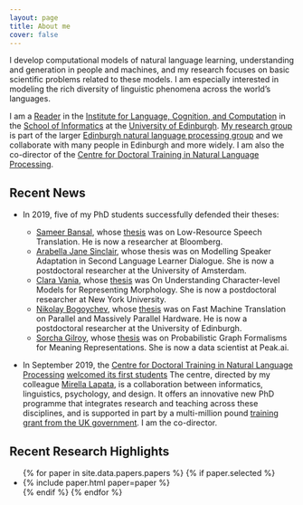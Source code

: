 ```yaml
---
layout: page
title: About me
cover: false
---
```


I develop computational models of natural language learning, 
understanding and generation in people and machines, and my research 
focuses on basic scientific problems related to these models. I am 
especially interested in modeling the rich diversity of linguistic
phenomena across the world’s languages. 

I am a [Reader](https://en.wikipedia.org/wiki/Reader_(academic_rank))
in the [Institute for Language, Cognition, and Computation](http://web.inf.ed.ac.uk/ilcc)
in the [School of Informatics](http://web.inf.ed.ac.uk/)
at the [University of Edinburgh](https://www.ed.ac.uk/). 
[My research group](collaborators) is part of the larger 
[Edinburgh natural language processing group](http://groups.inf.ed.ac.uk/edinburghnlp/)
and we collaborate with many people in Edinburgh and more widely. 
I am also the co-director of the 
[Centre for Doctoral Training in Natural Language Processing](https://edinburghnlp.inf.ed.ac.uk/cdt/).


## Recent News
* In 2019, five of my PhD students successfully defended their theses:
  - [Sameer Bansal](https://0xsameer.github.io/), whose [thesis](https://era.ed.ac.uk/handle/1842/36781) was on 
    Low-Resource Speech Translation. He is now a researcher at Bloomberg.
  - [Arabella Jane Sinclair](https://staff.fnwi.uva.nl/a.j.sinclair/),
    whose thesis was on Modelling Speaker Adaptation in Second 
    Language Learner Dialogue. 
    She is now a postdoctoral researcher at the University of Amsterdam.
  - [Clara Vania](https://claravania.github.io/), whose [thesis](https://era.ed.ac.uk/handle/1842/36742) was 
    On Understanding Character-level Models for Representing Morphology.
    She is now a postdoctoral researcher at New York University.
  - [Nikolay Bogoychev](https://nbogoychev.com/),
    whose [thesis](https://www.era.lib.ed.ac.uk/handle/1842/35886) 
    was on Fast Machine Translation on Parallel and Massively Parallel 
    Hardware. 
    He is now a postdoctoral researcher at the University of Edinburgh.
  - [Sorcha Gilroy](https://uk.linkedin.com/in/sorcha-gilroy-a6105693), whose 
    [thesis](https://www.era.lib.ed.ac.uk/handle/1842/35606) was on 
    Probabilistic Graph Formalisms for Meaning Representations. 
    She is now a data scientist at Peak.ai.



* In September 2019, the 
[Centre for Doctoral Training in Natural Language Processing](https://edin.ac/cdt-in-nlp)
[welcomed its first students](https://twitter.com/EdinburghNLP/status/1173630819652579338)
The centre, directed by my colleague [Mirella Lapata](http://homepages.inf.ed.ac.uk/mlap/),
is a collaboration between informatics, linguistics, psychology, and design.
It offers an innovative new PhD programme that integrates research and 
teaching across these disciplines, and is supported in part by a 
multi-million pound [training grant from the UK government](https://www.ukri.org/research/themes-and-programmes/ukri-cdts-in-artificial-intelligence/). I am 
the co-director. 

## Recent Research Highlights

<ul>
{% for paper in site.data.papers.papers %}
  {% if paper.selected %}
  <li>
  {% include paper.html paper=paper %}
  </li>
  {% endif %}
{% endfor %}
</ul>

